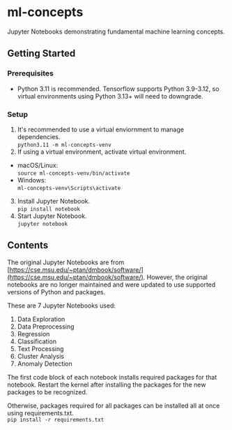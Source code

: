 # ml-concepts

Jupyter Notebooks demonstrating fundamental machine learning concepts.

## Getting Started

### Prerequisites

- Python 3.11 is recommended. Tensorflow supports Python 3.9-3.12, so virtual environments using Python 3.13+ will need to downgrade.

### Setup

1. It's recommended to use a virtual enviornment to manage dependencies.
   <br/>`python3.11 -m ml-concepts-venv `
2. If using a virtual environment, activate virtual environment.

- macOS/Linux:
  <br/>`source ml-concepts-venv/bin/activate`
- Windows:
  <br/>`ml-concepts-venv\Scripts\activate`

3. Install Jupyter Notebook.
   <br/>`pip install notebook`
4. Start Jupyter Notebook.
   <br/>`jupyter notebook`

## Contents

The original Jupyter Notebooks are from [https://cse.msu.edu/~ptan/dmbook/software/](https://cse.msu.edu/~ptan/dmbook/software/). However, the original notebooks are no longer maintained and were updated to use supported versions of Python and packages.

These are 7 Jupyter Notebooks used:

1. Data Exploration
2. Data Preprocessing
3. Regression
4. Classification
5. Text Processing
6. Cluster Analysis
7. Anomaly Detection

The first code block of each notebook installs required packages for that notebook. Restart the kernel after installing the packages for the new packages to be recognized.

Otherwise, packages required for all packages can be installed all at once using requirements.txt.
<br/>`pip install -r requirements.txt`
